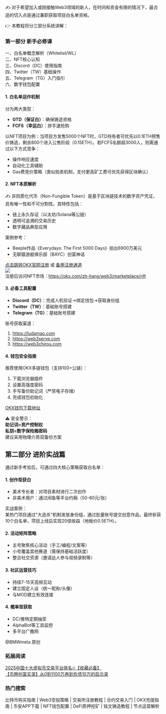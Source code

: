 ✍️ 对于希望加入或刚接触Web3领域的新人，在时间和资金有限的情况下，最合适的切入点是通过兼职获取项目白名单资格。  

👉 本教程将分三部分系统讲解：

### 第一部分 新手必修课
一、白名单概念解析（Whitelist/WL）  
二、NFT核心认知  
三、Discord（DC）使用指南  
四、Twitter（TW）基础操作  
五、Telegram（TG）入门指引  
六、数字钱包配置  

#### 1. 白名单运作机制
分为两大类型：  
- **GTD（保证白）**：确保铸造资格  
- **FCFS（幸运白）**：拼手速抢购  

以NFT项目为例：当项目方发售5000个NFT时，GTD持有者可优先以0.1ETH预售价铸造，剩余800个进入公售阶段（0.15ETH）。若FCFS名额超3000人，则需通过以下方式竞争：  
- 操作响应速度  
- 自动化工具辅助  
- Gas费竞价策略（类似拍卖机制，支付更高矿工费可优先获得区块确认）  

#### 2. NFT本质解析
✍️ 非同质化代币（Non-Fungible Token）是基于区块链技术的数字资产凭证，具有唯一性和不可分割性。其特性包括：  
- 链上永久存证（以太坊/Solana等公链）  
- 透明可追溯的交易历史  
- 数字藏品典型应用  

案例参考：  
- Beeple作品《Everydays: The First 5000 Days》拍出6900万美元  
- 无聊猿游艇俱乐部（BAYC）创富神话  

[点击跳转OKX官网注册](https://www.okx.com/zh-hans/join/18639032) 或 [备用注册通道](https://www.chouyi.world/zh-hans/join/74873351)  
[![](https://fe095ec.webp.li/top-10-exchanges-001.jpg)](https://www.chouyi.world/zh-hans/join/18639032)  
注册后访问NFT市场：https://okx.com/zh-hans/web3/marketplace/nft

#### 3. 必备工具配置
- **Discord（DC）**：完成人机验证→绑定钱包→获取身份组  
- **Twitter（TW）**：基础账号搭建  
- **Telegram（TG）**：基础账号搭建  

账号获取渠道：  
1. https://ludamao.com  
2. https://web3serve.com  
3. https://web3chirou.com  

#### 4. 钱包安全指南
推荐使用OKX多链钱包（支持100+公链）：  
1. 下载浏览器插件  
2. 设置高强度密码  
3. 手写备份助记词（严禁电子存储）  
4. 完成钱包初始化  

[OKX钱包下载地址](https://chromewebstore.google.com/detail/mcohilncbfahbmgdjkbpemcciiolgcge)  

⚠️ 安全警示：  
**助记词=资产控制权**  
**私钥=数字保险箱密码**  
建议采用物理介质双备份方案  

## 第二部分 进阶实战篇
通过新手考验后，可通过四大核心策略获取白名单：

#### 1. 创作型获白
- 美术专长者：对项目素材进行二次创作  
- 非美术用户：通过闲鱼等平台约稿（50-80元/张）  

实战案例：  
某热门项目通过"大逃杀"机制发放身份组，通过批量账号提交创意作品，最终斩获10个白名单，项目上线后实现20倍收益（地板价0.5ETH）。

#### 2. 活动矩阵策略
- 主号聚焦核心活动（手工/编程/文案等）  
- 小号覆盖其他赛道（需保持基础活跃度）  
- 整合社交资源（邀请达人参与视频录制等）

#### 3. 社区运营技巧
- 持续7-15天高频互动  
- 建立固定人设（统一昵称/头像）  
- 与MOD建立有效连接  

#### 4. 概率型获取
- DC/推特定期抽奖  
- AlphaBot等工具监控  
- 多平台广撒网  

@BMWmeta 原创  

### 拓展阅读
[2025中国十大虚拟币交易平台排名🔥【收藏必备】](https://btc8848.com/top-10-exchanges/)  
[【币圈创富实录】从0到1100万再到负债10万的启示录](https://heiyetouzi.xyz/biquanstory001/)  

### 热门搜索
比特币购买指南 | Web3空投策略 | 交易所注册教程 | 合约交易入门 | OKX充提指南 | 币安APP下载 | NFT钱包配置 | DeFi质押挖矿 | 铭文铸造教程 | 节点运营解析